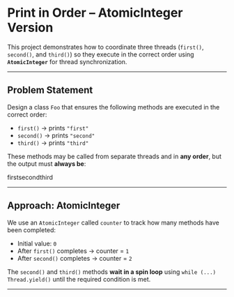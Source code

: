 # Print in Order – AtomicInteger Version

This project demonstrates how to coordinate three threads (`first()`, `second()`, and `third()`) so they execute in the correct order using **`AtomicInteger`** for thread synchronization.

---

## Problem Statement

Design a class `Foo` that ensures the following methods are executed in the correct order:

- `first()` → prints `"first"`
- `second()` → prints `"second"`
- `third()` → prints `"third"`

These methods may be called from separate threads and in **any order**, but the output must **always be**:  

firstsecondthird

---

## Approach: AtomicInteger

We use an `AtomicInteger` called `counter` to track how many methods have been completed:

- Initial value: `0`
- After `first()` completes → counter = `1`
- After `second()` completes → counter = `2`

The `second()` and `third()` methods **wait in a spin loop** using `while (...) Thread.yield()` until the required condition is met.

---